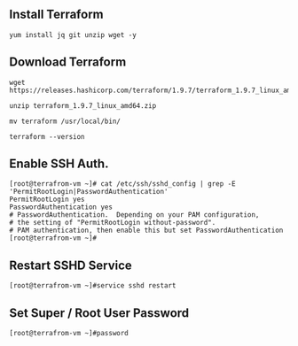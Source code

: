 ## Install Terraform 

```
yum install jq git unzip wget -y 
```

## Download Terraform
```
wget https://releases.hashicorp.com/terraform/1.9.7/terraform_1.9.7_linux_amd64.zip

unzip terraform_1.9.7_linux_amd64.zip

mv terraform /usr/local/bin/
```

```
terraform --version
```


## Enable SSH Auth. 
```
[root@terrafrom-vm ~]# cat /etc/ssh/sshd_config | grep -E 'PermitRootLogin|PasswordAuthentication'
PermitRootLogin yes
PasswordAuthentication yes
# PasswordAuthentication.  Depending on your PAM configuration,
# the setting of "PermitRootLogin without-password".
# PAM authentication, then enable this but set PasswordAuthentication
[root@terrafrom-vm ~]# 
```

## Restart SSHD Service
```
[root@terrafrom-vm ~]#service sshd restart
```

## Set Super / Root User Password
```
[root@terrafrom-vm ~]#password
```
